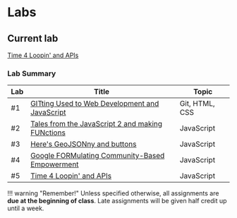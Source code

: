 # Labs

## Current lab

[Time 4 Loopin' and APIs](week5/index.md)

### Lab Summary

|Lab|Title|Topic|
|----|-----|-----|
|#1|[GITting Used to Web Development and JavaScript](week1/index.md)|Git, HTML, CSS|
|#2|[Tales from the JavaScript 2 and making FUNctions](week2/index.md)|JavaScript|
|#3|[Here's GeoJSONny and buttons](week3/index.md)|JavaScript|
|#4|[Google FORMulating Community-Based Empowerment](week4/index.md)|JavaScript|
|#5|[Time 4 Loopin' and APIs](week4/index.md)|JavaScript|

!!! warning "Remember!"
    Unless specified otherwise, all assignments are **due at the beginning of class**. Late assignments will be given half credit up until a week.
